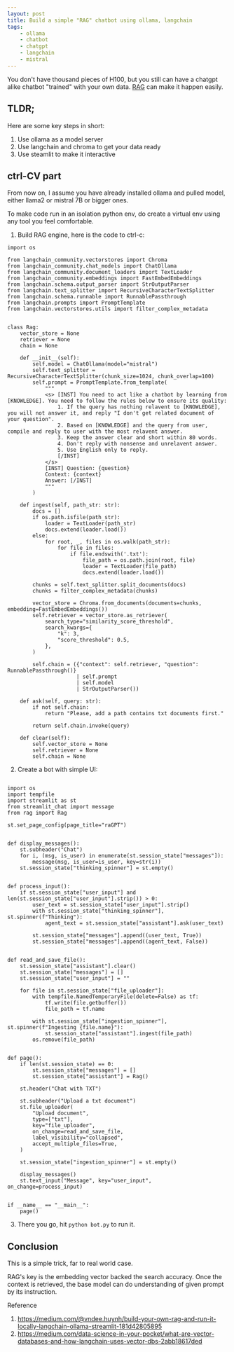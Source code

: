 ```yaml
---
layout: post
title: Build a simple "RAG" chatbot using ollama, langchain 
tags:
    - ollama
    - chatbot
    - chatgpt
    - langchain
    - mistral
---
```


You don't have thousand pieces of H100, but you still can have a chatgpt alike chatbot "trained" with your own data.
[RAG](https://blogs.nvidia.com/blog/what-is-retrieval-augmented-generation/) can make it happen easily.


## TLDR;

Here are some key steps in short:

1. Use ollama as a model server
2. Use langchain and chroma to get your data ready
3. Use steamlit to make it interactive


## ctrl-CV part

From now on, I assume you have already installed ollama and pulled model, either llama2 or mistral 7B or bigger ones.

To make code run in an isolation python env, do create a virtual env using any tool you feel comfortable.

1. Build RAG engine, here is the code to ctrl-c:
```
import os

from langchain_community.vectorstores import Chroma
from langchain_community.chat_models import ChatOllama
from langchain_community.document_loaders import TextLoader
from langchain_community.embeddings import FastEmbedEmbeddings
from langchain.schema.output_parser import StrOutputParser
from langchain.text_splitter import RecursiveCharacterTextSplitter
from langchain.schema.runnable import RunnablePassthrough
from langchain.prompts import PromptTemplate
from langchain.vectorstores.utils import filter_complex_metadata


class Rag:
    vector_store = None
    retriever = None
    chain = None

    def __init__(self):
        self.model = ChatOllama(model="mistral")
        self.text_splitter = RecursiveCharacterTextSplitter(chunk_size=1024, chunk_overlap=100)
        self.prompt = PromptTemplate.from_template(
            """
            <s> [INST] You need to act like a chatbot by learning from [KNOWLEDGE]. You need to follow the rules below to ensure its quality:
                1. If the query has nothing relavent to [KNOWLEDGE], you will not answer it, and reply "I don't get related document of your question".
                2. Based on [KNOWLEDGE] and the query from user, compile and reply to user with the most relavent answer.
                3. Keep the answer clear and short within 80 words.
                4. Don't reply with nonsense and unrelavent answer.
                5. Use English only to reply.
                [/INST] 
            </s> 
            [INST] Question: {question} 
            Context: {context} 
            Answer: [/INST]
            """
        )

    def ingest(self, path_str: str):
        docs = []
        if os.path.isfile(path_str):
            loader = TextLoader(path_str)
            docs.extend(loader.load())
        else:
            for root, _, files in os.walk(path_str):
                for file in files:
                    if file.endswith('.txt'):
                        file_path = os.path.join(root, file)
                        loader = TextLoader(file_path)
                        docs.extend(loader.load())

        chunks = self.text_splitter.split_documents(docs)
        chunks = filter_complex_metadata(chunks)

        vector_store = Chroma.from_documents(documents=chunks, embedding=FastEmbedEmbeddings())
        self.retriever = vector_store.as_retriever(
            search_type="similarity_score_threshold",
            search_kwargs={
                "k": 3,
                "score_threshold": 0.5,
            },
        )

        self.chain = ({"context": self.retriever, "question": RunnablePassthrough()}
                      | self.prompt
                      | self.model
                      | StrOutputParser())

    def ask(self, query: str):
        if not self.chain:
            return "Please, add a path contains txt documents first."

        return self.chain.invoke(query)

    def clear(self):
        self.vector_store = None
        self.retriever = None
        self.chain = None
```


2. Create a bot with simple UI:
```

import os
import tempfile
import streamlit as st
from streamlit_chat import message
from rag import Rag

st.set_page_config(page_title="raGPT")


def display_messages():
    st.subheader("Chat")
    for i, (msg, is_user) in enumerate(st.session_state["messages"]):
        message(msg, is_user=is_user, key=str(i))
    st.session_state["thinking_spinner"] = st.empty()


def process_input():
    if st.session_state["user_input"] and len(st.session_state["user_input"].strip()) > 0:
        user_text = st.session_state["user_input"].strip()
        with st.session_state["thinking_spinner"], st.spinner(f"Thinking"):
            agent_text = st.session_state["assistant"].ask(user_text)

        st.session_state["messages"].append((user_text, True))
        st.session_state["messages"].append((agent_text, False))


def read_and_save_file():
    st.session_state["assistant"].clear()
    st.session_state["messages"] = []
    st.session_state["user_input"] = ""

    for file in st.session_state["file_uploader"]:
        with tempfile.NamedTemporaryFile(delete=False) as tf:
            tf.write(file.getbuffer())
            file_path = tf.name

        with st.session_state["ingestion_spinner"], st.spinner(f"Ingesting {file.name}"):
            st.session_state["assistant"].ingest(file_path)
        os.remove(file_path)


def page():
    if len(st.session_state) == 0:
        st.session_state["messages"] = []
        st.session_state["assistant"] = Rag()

    st.header("Chat with TXT")

    st.subheader("Upload a txt document")
    st.file_uploader(
        "Upload document",
        type=["txt"],
        key="file_uploader",
        on_change=read_and_save_file,
        label_visibility="collapsed",
        accept_multiple_files=True,
    )

    st.session_state["ingestion_spinner"] = st.empty()

    display_messages()
    st.text_input("Message", key="user_input", on_change=process_input)


if __name__ == "__main__":
    page()
```

3. There you go, hit ``python bot.py`` to run it.

## Conclusion
This is a simple trick, far to real world case. 

RAG's key is the embedding vector backed the search accuracy. Once the context is retrieved, the base model can do understanding of given prompt by its instruction.

Reference 
1. https://medium.com/@vndee.huynh/build-your-own-rag-and-run-it-locally-langchain-ollama-streamlit-181d42805895
2. https://medium.com/data-science-in-your-pocket/what-are-vector-databases-and-how-langchain-uses-vector-dbs-2abb18617ded

